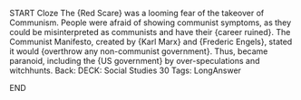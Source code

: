 START
Cloze
The {Red Scare} was a looming fear of the takeover of Communism. People were afraid of showing communist symptoms, as they could be misinterpreted as communists and have their {career ruined}. The Communist Manifesto, created by {Karl Marx} and {Frederic Engels}, stated it would {overthrow any non-communist government}. Thus, became paranoid, including the {US government} by over-speculations and witchhunts.
Back: 
DECK: Social Studies 30
Tags: LongAnswer
<!--ID: 1624407039740-->
END
